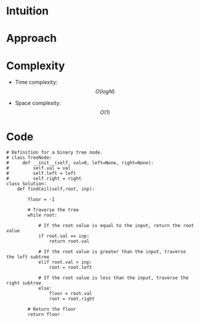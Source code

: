 # Intuition
<!-- Describe your first thoughts on how to solve this problem. -->

# Approach
<!-- Describe your approach to solving the problem. -->

# Complexity

- Time complexity: $$O(logN)$$
<!-- Add your time complexity here, e.g. $$O(n)$$ -->

- Space complexity: $$O(1)$$
<!-- Add your space complexity here, e.g. $$O(n)$$ -->

# Code

```
# Definition for a binary tree node.
# class TreeNode:
#     def __init__(self, val=0, left=None, right=None):
#         self.val = val
#         self.left = left
#         self.right = right
class Solution:
    def findCeil(self,root, inp):
        
        floor = -1
        
        # Traverse the tree
        while root:
            
            # If the root value is equal to the input, return the root value
            if root.val == inp:
                return root.val
            
            # If the root value is greater than the input, traverse the left subtree 
            elif root.val > inp:
                root = root.left
                
            # If the root value is less than the input, traverse the right subtree
            else:
                floor = root.val
                root = root.right

        # Return the floor  
        return floor

```
